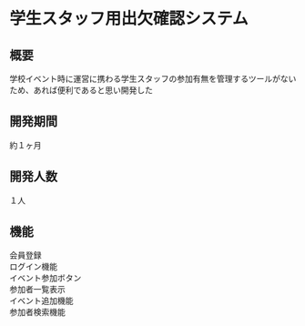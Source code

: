 # 学生スタッフ用出欠確認システム

## 概要
学校イベント時に運営に携わる学生スタッフの参加有無を管理するツールがないため、あれば便利であると思い開発した

## 開発期間
約１ヶ月

## 開発人数
１人

## 機能
会員登録  
ログイン機能　　  
イベント参加ボタン　　  
参加者一覧表示　　  
イベント追加機能　　  
参加者検索機能　　  
